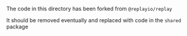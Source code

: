 The code in this directory has been forked from `@replayio/replay`

It should be removed eventually and replaced with code in the `shared` package
